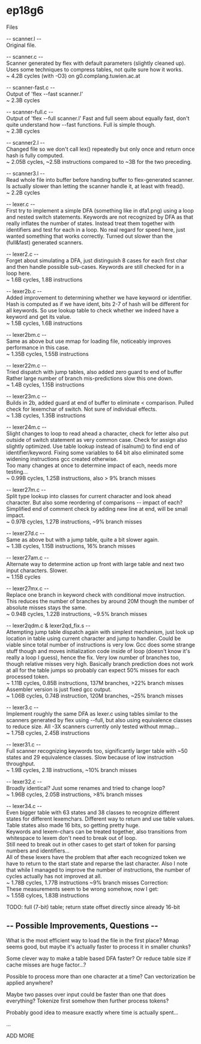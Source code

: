 # ep18g6

Files

-- scanner.l --  
Original file.

-- scanner.c --  
Scanner generated by flex with default parameters (slightly cleaned up). 
Uses some techniques to compress tables, not quite sure how it works.  
~ 4.2B cycles (with -O3) on g0.complang.tuwien.ac.at

-- scanner-fast.c --  
Output of 'flex --fast scanner.l'  
~ 2.3B cycles

-- scanner-full.c --  
Output of 'flex --full scanner.l'
Fast and full seem about equally fast, don't quite understand how --fast functions. 
Full is simple though.  
~ 2.3B cycles

-- scanner2.l --  
Changed file so we don't call lex() repeatedly but only once and return once hash 
is fully computed.  
~ 2.05B cycles, ~2.5B instructions compared to ~3B for the two preceding.

-- scanner3.l --  
Read whole file into buffer before handing buffer to flex-generated scanner. 
Is actually slower than letting the scanner handle it, at least with fread().  
~ 2.2B cycles


-- lexer.c --  
First try to implement a simple DFA (something like in dfa1.png) using a loop 
and nested switch statements. 
Keywords are not recognized by DFA as that really inflates the number of states.
Instead treat them together with identifiers and test for each in a loop. 
No real regard for speed here, just wanted something that works correctly. Turned
out slower than the (full&fast) generated scanners.

-- lexer2.c --  
Forget about simulating a DFA, just distinguish 8 cases for each first char and then 
handle possible sub-cases. Keywords are still checked for in a loop here.  
~ 1.6B cycles, 1.8B instructions

-- lexer2b.c --  
Added improvement to determining whether we have keyword or identifier. 
Hash is computed as if we have ident, bits 2-7 of hash will be different for all 
keywords. So use lookup table to check whether we indeed have a keyword and get
its value.  
~ 1.5B cycles, 1.6B instructions

-- lexer2bm.c --  
Same as above but use mmap for loading file, noticeably improves performance in
this case.  
~ 1.35B cycles, 1.55B instructions

-- lexer22m.c --  
Tried dispatch with jump tables, also added zero guard to end of buffer
Rather large number of branch mis-predictions slow this one down.  
~ 1.4B cycles, 1.15B instructions

-- lexer23m.c --  
Builds in 2b, added guard at end of buffer to eliminate < comparison. 
Pulled check for lexemchar of switch. Not sure of individual effects.  
~ 1.3B cycles, 1.35B instructions

-- lexer24m.c --  
Slight changes to loop to read ahead a character, check for letter also put outside 
of switch statement as very common case. Check for assign also slightly optimized. 
Use table lookup instead of isalnum() to find end of identifier/keyword. 
Fixing some variables to 64 bit also eliminated some widening instructions gcc 
created otherwise.  
Too many changes at once to determine impact of each, needs more testing...  
~ 0.99B cycles, 1.25B instructions, also > 9% branch misses

-- lexer27m.c --  
Split type lookup into classes for current character and look ahead character. 
But also some reordering of comparisons -- impact of each? 
Simplified end of comment check by adding new line at end, will be small impact.  
~ 0.97B cycles, 1.27B instructions, ~9% branch misses

-- lexer27d.c --  
Same as above but with a jump table, quite a bit slower again.  
~ 1.3B cycles, 1.15B instructions, 16% branch misses

-- lexer27am.c --  
Alternate way to determine action up front with large table and next two input 
characters. Slower.  
~ 1.15B cycles

-- lexer27mx.c --  
Replace one branch in keyword check with conditional move instruction. This reduces
the number of branches by around 20M though the number of absolute misses stays the
same.  
~ 0.94B cycles, 1.22B instructions, ~9.5% branch misses

-- lexer2qdm.c & lexer2qd_fix.s --  
Attempting jump table dispatch again with simplest mechanism, just look up location
in table using current character and jump to handler. Could be viable since total
number of instructions is very low. Gcc does some strange stuff though and moves
initialization code inside of loop (doesn't know it's really a loop I guess), hence
the fix. 
Very low number of branches too, though relative misses very high. Basically branch
prediction does not work at all for the table jumps so probably can expect 50% misses 
for each processed token.  
~ 1.11B cycles, 0.85B instructions, 137M branches, >22% branch misses
Assembler version is just fixed gcc output.  
~ 1.06B cycles, 0.74B instruction, 120M branches, ~25% branch misses

-- lexer3.c --  
Implement roughly the same DFA as lexer.c using tables similar to the scanners 
generated by flex using --full, but also using equivalence classes to reduce size. 
All -3X scanners currently only tested without mmap...  
~ 1.75B cycles, 2.45B instructions


-- lexer31.c --  
Full scanner recognizing keywords too, significantly larger table with ~50 states 
and 29 equivalence classes. Slow because of low instruction throughput.  
~ 1.9B cycles, 2.1B instructions, ~10% branch misses

-- lexer32.c --  
Broadly identical? Just some renames and tried to change loop?  
~ 1.96B cycles, 2.05B instructions, >8% branch misses

-- lexer34.c --  
Even bigger table with 63 states and 38 classes to recognize different states for 
different lexemchars. Different way to return and use table values. Table states 
also made 16 bits, so getting pretty huge.  
Keywords and lexem-chars can be treated together, also transitions from whitespace 
to lexem don't need to break out of loop.  
Still need to break out in other cases to get start of token for parsing numbers 
and identifiers...  
All of these lexers have the problem that after each recognized token we have 
to return to the start state and reparse the last character.
Also I note that while I managed to improve the number of instructions, the number
of cycles actually has not improved at all.  
~ 1.78B cycles, 1.77B instructions ~9% branch misses
Correction:  
These measurements seem to be wrong somehow, now I get:  
~ 1.55B cylces, 1.83B instructions  

TODO: full (7-bit) table; return state offset directly since already 16-bit


## -- Possible Improvements, Questions --

What is the most efficient way to load the file in the first place? Mmap seems 
good, but maybe it's actually faster to process it in smaller chunks?

Some clever way to make a table based DFA faster?
Or reduce table size if cache misses are huge factor...?

Possible to process more than one character at a time? Can vectorization be applied anywhere?

Maybe two passes over input could be faster than one that does everything?
Tokenize first somehow then further process tokens?

Probably good idea to measure exactly where time is actually spent...

...

ADD MORE
